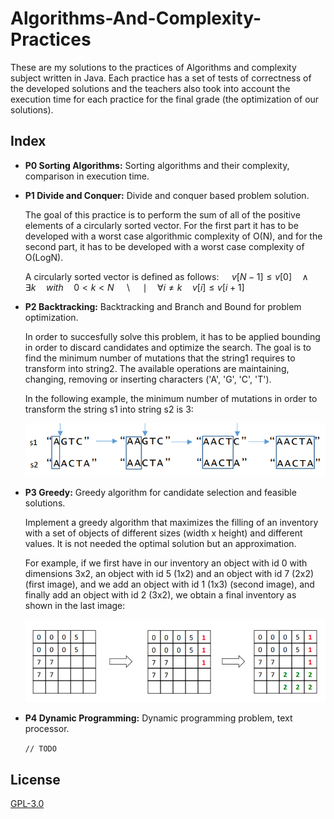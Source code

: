 # Algorithms-And-Complexity-Practices
These are my solutions to the practices of Algorithms and complexity subject written in Java. Each practice has a set of tests of correctness of the developed solutions and the teachers also took into account the execution time for each practice for the final grade (the optimization of our solutions).

## Index
- **P0 Sorting Algorithms:** Sorting algorithms and their complexity, comparison in execution time.
- **P1 Divide and Conquer:** Divide and conquer based problem solution.

    The goal of this practice is to perform the sum of all of the positive elements of a circularly sorted vector. For the first part it has to be developed with a worst case algorithmic complexity of O(N), and for the second part, it has to be developed with a worst case complexity of O(LogN).

    A circularly sorted vector is defined as follows: $\quad v[N-1] \leq v[0] \quad \land \quad \exists k \quad with \quad 0 < k < N \quad$ \ $\quad \mid \quad \forall i \neq k \quad v[i] \leq v[i+1]$

- **P2 Backtracking:** Backtracking and Branch and Bound for problem optimization.

    In order to succesfully solve this problem, it has to be applied bounding in order to discard candidates and optimize the search. The goal is to find the minimum number of mutations that the string1 requires to transform into string2. The available operations are maintaining, changing, removing or inserting characters ('A', 'G', 'C', 'T').

    In the following example, the minimum number of mutations in order to transform the string s1 into string s2 is 3:

    ![BacktrackingExample](https://github.com/asierzd/Algorithms-And-Complexity-Practices/blob/master/imgs/BacktrackingExample.png) 

- **P3 Greedy:** Greedy algorithm for candidate selection and feasible solutions.

    Implement a greedy algorithm that maximizes the filling of an inventory with a set of objects of different sizes (width x height) and different values. It is not needed the optimal solution but an approximation.

    For example, if we first have in our inventory an object with id 0 with dimensions 3x2, an object with id 5 (1x2) and an object with id 7 (2x2) (first image), and we add an object with id 1 (1x3) (second image), and finally add an object with id 2 (3x2), we obtain a final inventory as shown in the last image:

    ![GreedyExample](https://github.com/asierzd/Algorithms-And-Complexity-Practices/blob/master/imgs/GreedyExample.png)

- **P4 Dynamic Programming:** Dynamic programming problem, text processor.

    `// TODO`

## License
[GPL-3.0](https://www.gnu.org/licenses/gpl-3.0.html)
